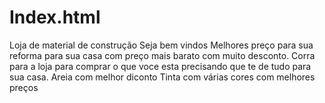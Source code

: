 # Index.html
Loja de material de construção
Seja bem vindos
 Melhores preço para sua reforma para sua casa com preço mais barato com muito desconto.
 Corra para a loja para comprar o que voce esta precisando que te de tudo para sua casa. 
Areia com melhor diconto 
Tinta com várias cores com melhores preços 


